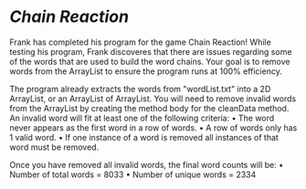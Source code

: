 # ***Chain Reaction***

Frank has completed his program for the game Chain Reaction! While testing his program, Frank discoveres that there are issues regarding some of the words that are used to build the word chains. Your goal is to remove words from the ArrayList to ensure the program runs at 100% efficiency.

The program already extracts the words from "wordList.txt" into a 2D ArrayList, or an ArrayList of ArrayList. You will need to remove invalid words from the ArrayList by creating the method body for the cleanData method. An invalid word will fit at least one of the following criteria:
    • The word never appears as the first word in a row of words.
    • A row of words only has 1 valid word.
    • If one instance of a word is removed all instances of that word must be removed.

Once you have removed all invalid words, the final word counts will be:
    • Number of total words = 8033
    • Number of unique words = 2334
